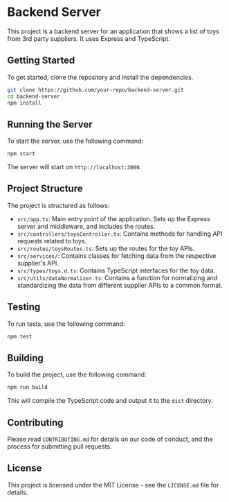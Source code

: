 # Backend Server

This project is a backend server for an application that shows a list of toys from 3rd party suppliers. It uses Express and TypeScript.

## Getting Started

To get started, clone the repository and install the dependencies.

```bash
git clone https://github.com/your-repo/backend-server.git
cd backend-server
npm install
```

## Running the Server

To start the server, use the following command:

```bash
npm start
```

The server will start on `http://localhost:3000`.

## Project Structure

The project is structured as follows:

- `src/app.ts`: Main entry point of the application. Sets up the Express server and middleware, and includes the routes.
- `src/controllers/toysController.ts`: Contains methods for handling API requests related to toys.
- `src/routes/toysRoutes.ts`: Sets up the routes for the toy APIs.
- `src/services/`: Contains classes for fetching data from the respective supplier's API.
- `src/types/toys.d.ts`: Contains TypeScript interfaces for the toy data.
- `src/utils/dataNormalizer.ts`: Contains a function for normalizing and standardizing the data from different supplier APIs to a common format.

## Testing

To run tests, use the following command:

```bash
npm test
```

## Building

To build the project, use the following command:

```bash
npm run build
```

This will compile the TypeScript code and output it to the `dist` directory.

## Contributing

Please read `CONTRIBUTING.md` for details on our code of conduct, and the process for submitting pull requests.

## License

This project is licensed under the MIT License - see the `LICENSE.md` file for details.